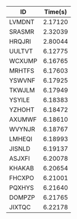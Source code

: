 |ID|Time(s)|
|-|-|
|LVMDNT|2.17120|
|SRASMR|2.32039|
|HRQJRI|2.80044|
|UULTVT|6.12775|
|WCXUMP|6.16765|
|MRHTFS|6.17603|
|YSWVNF|6.17925|
|TKWJLM|6.17949|
|YSYILE|6.18383|
|YZHOHT|6.18472|
|AXUMWF|6.18610|
|WVYNJR|6.18767|
|LMHEQI|6.18993|
|JISNLD|6.19137|
|ASJXFI|6.20078|
|KHAKAB|6.20654|
|FHCXPO|6.21001|
|PQXHYS|6.21640|
|DOMPZP|6.21765|
|JIXTQC|6.22178|
